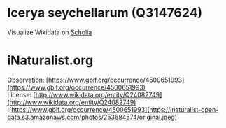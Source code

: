 
Icerya seychellarum (Q3147624)
==============================
  
Visualize Wikidata on [Scholia](https://scholia.toolforge.org/taxon/Q3147624)
# iNaturalist.org
  
Observation: [https://www.gbif.org/occurrence/4500651993](https://www.gbif.org/occurrence/4500651993)  
License: [http://www.wikidata.org/entity/Q24082749](http://www.wikidata.org/entity/Q24082749)  
![https://www.gbif.org/occurrence/4500651993](https://inaturalist-open-data.s3.amazonaws.com/photos/253684574/original.jpeg)
